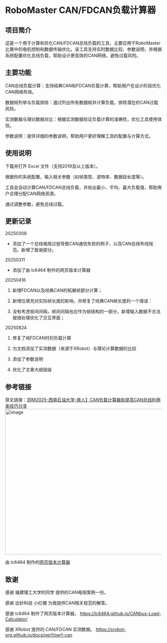 # RoboMaster CAN/FDCAN负载计算器

## 项目简介

这是一个用于计算和优化CAN/FDCAN总线负载的工具，主要应用于RoboMaster比赛中的电机控制和数据传输优化。该工具支持实时数据比较、参数说明，并根据系统配置优化总线负载，帮助设计更高效的CAN网络，避免过载风险。

## 主要功能

CAN总线负载计算：支持经典CAN和FDCAN负载计算，帮助用户在设计阶段优化CAN网络布局。

数据帧列举与负载排除：通过列出所有数据帧并计算负载，排除潜在的CAN过载风险。

实测数据与理论数据对比：根据实测数据验证负载计算的准确性，优化工具使用体验。

参数说明：提供详细的参数说明，帮助用户更好理解工具的配置与计算方式。

## 使用说明

下载并打开 Excel 文件（支持2019及以上版本）。

根据你的系统配置，输入相关参数（如帧类型、波特率、数据段长度等）。

工具会自动计算CAN/FDCAN总线负载，并给出最小、平均、最大负载值，帮助用户合理分配CAN网络资源。

通过调整参数，避免总线过载。

## 更新记录

20250308

- 添加了一个总线电阻过低导致CAN通信失败的例子，以及CAN总线布线规范。新增了致谢部分。

20250311

- 添加了由 lc6464 制作的网页版本计算器

20250416

1. 新增FDCAN以及经典CAN的拓展帧部分计算；

2. 新增位填充对实际帧长度的影响，并修复了经典CAN帧长度的一个错误：

3. 没有考虑帧间间隔，帧间间隔也应作为帧结构的一部分，新增输入数据不合法报错处理优化了交互界面；

20250824

1. 修复了纯FDCAN时的负载计算

2. 为文档添加了实测数据（来源于XRobot）与理论计算数据的比较

3. 添加了参数说明

4. 优化了文章大纲层级

## 参考链接

原文链接：[【RM2025-西南石油大学-铁人】CAN负载计算器和提高CAN总线利用率技巧分享](https://bbs.robomaster.com/article/557395?source=8)
<img width="1713" height="468" alt="image" src="https://github.com/user-attachments/assets/e0ca7674-4014-4044-846a-fa8e6a22551d" />


由 lc6464 制作的[网页版本计算器](https://lc6464.github.io/CANbus-Load-Calculator/)

## 致谢

感谢 福建理工大学的同学 提供的CAN电阻案例一份。

感谢 达妙科技 小红帽 为我提供CAN相关规范的解答。

感谢 lc6464 制作了网页版本计算器。 https://lc6464.github.io/CANbus-Load-Calculator/ 

感谢 XRobot 提供的 CAN/FDCAN 实测数据。 https://xrobot-org.github.io/docs/perf/perf-can 
